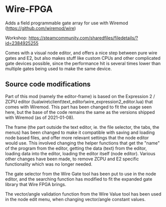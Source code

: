 # Wire-FPGA

Adds a field programmable gate array for use with Wiremod (https://github.com/wiremod/wire)

Workshop: https://steamcommunity.com/sharedfiles/filedetails/?id=2384925255

Comes with a visual node editor, and offers a nice step between pure wire gates and E2,
but also makes stuff like custom CPUs and other complicated gate devices possible, since the performance hit is several times lower than 
multiple gates being used to make the same device.


## Source code modifications
Part of this mod (namely the editor-frame) is based on the Expression 2 / ZCPU editor (lua\wire\client\text_editor\wire_expression2_editor.lua) that comes with Wiremod. This part has been changed to fit the usage seen here, but the base of the code remains the same as the versions shipped with Wiremod (as of 2021-01-08).

The frame (the part outside the text editor, ie. the file selector, the tabs, the menus) has been changed to make it compatible with saving and loading node based files, and offer more relevant settings that the node editor would use. This involved changing the helper functions that get the "name" of the program from the editor, getting the data (text) from the editor, loading data into the editor, loading the editor itself (node editor).
Various other changes have been made, to remove ZCPU and E2 specific functionality which was no longer needed.

The gate selector from the Wire Gate tool has been put to use in the node editor, and the searching function has modified to fit the expanded gate library that Wire FPGA brings.

The vector/angle validation function from the Wire Value tool has been used in the node edit menu, when changing vector/angle constant values.
